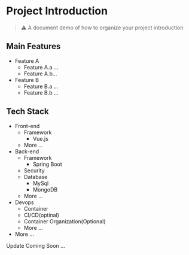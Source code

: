 # Project Introduction

> ⚠️  A document demo of how to organize your project introduction

## Main Features

* Feature A
  * Feature A.a ...
  * Feature A.b...
* Feature B
  * Feature B.a ...
  * Feature B.b ...

## Tech Stack

* Front-end
  * Framework
    * Vue.js
  * More ...
* Back-end
  * Framework
    * Spring Boot
  * Security
  * Database
    * MySql
    * MongoDB
  * More ...
* Devops
  * Container
  * CI/CD(optinal)
  * Container Organization(Optional)
  * More ...
* More ...

Update Coming Soon ...
